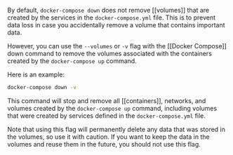 By default, `docker-compose down` does not remove [[volumes]] that are created by the services in the `docker-compose.yml` file. This is to prevent data loss in case you accidentally remove a volume that contains important data.

However, you can use the `--volumes` or `-v` flag with the [[Docker Compose]] down command to remove the volumes associated with the containers created by the `docker-compose up` command.

Here is an example:

```bash
docker-compose down -v
```

This command will stop and remove all [[containers]], networks, and volumes created by the `docker-compose up` command, including volumes that were created by services defined in the `docker-compose.yml` file.

Note that using this flag will permanently delete any data that was stored in the volumes, so use it with caution. If you want to keep the data in the volumes and reuse them in the future, you should not use this flag.